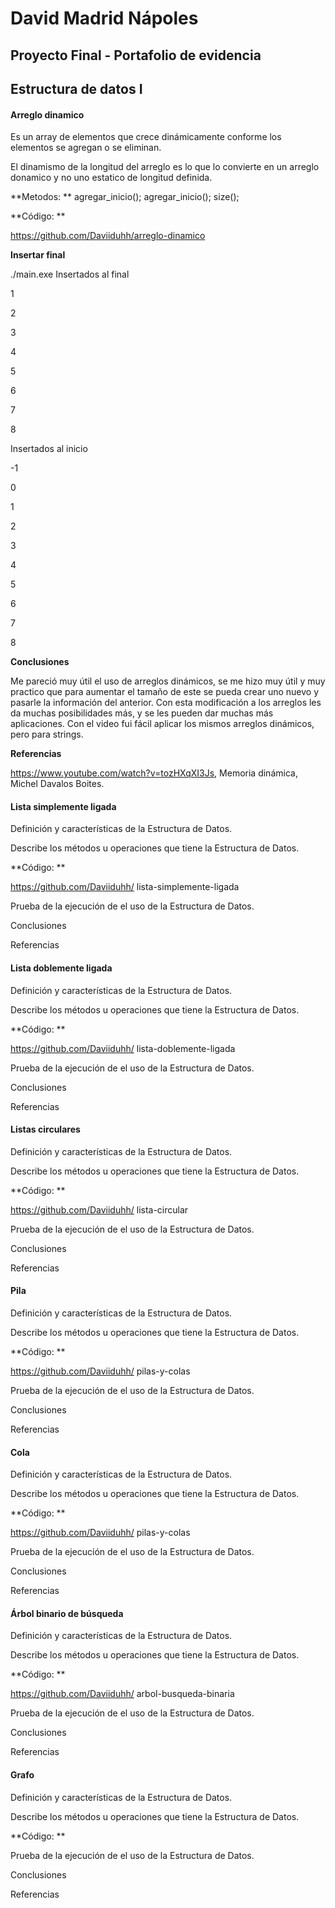 
# David Madrid Nápoles

## Proyecto Final - Portafolio de evidencia

## Estructura de datos I


#### Arreglo dinamico

Es un array de elementos que crece dinámicamente conforme los elementos se agregan o se eliminan.

El dinamismo de la longitud del arreglo es lo que lo convierte en un arreglo donamico y no uno estatico de longitud definida.

**Metodos: **
agregar_inicio();
agregar_inicio();
size();

**Código: **

https://github.com/Daviiduhh/arreglo-dinamico

**Insertar final**

./main.exe
Insertados al final

1

2

3

4

5

6

7

8

Insertados al inicio

-1

0

1

2

3

4

5

6

7

8

**Conclusiones**

Me pareció muy útil el uso de arreglos dinámicos, se me hizo muy útil y muy practico que para
aumentar el tamaño de este se pueda crear uno nuevo y pasarle la información del anterior.
Con esta modificación a los arreglos les da muchas posibilidades más, y se les pueden dar muchas
más aplicaciones.
Con el video fui fácil aplicar los mismos arreglos dinámicos, pero para strings.

**Referencias**

https://www.youtube.com/watch?v=tozHXqXI3Js, Memoria dinámica, Michel Davalos Boites.


#### Lista simplemente ligada

Definición y características de la Estructura de Datos.

Describe los métodos u operaciones que tiene la Estructura de Datos.

**Código: **

https://github.com/Daviiduhh/
lista-simplemente-ligada

Prueba de la ejecución de el uso de la Estructura de Datos.

Conclusiones

Referencias


#### Lista doblemente ligada

Definición y características de la Estructura de Datos.

Describe los métodos u operaciones que tiene la Estructura de Datos.

**Código: **

https://github.com/Daviiduhh/
lista-doblemente-ligada 

Prueba de la ejecución de el uso de la Estructura de Datos.

Conclusiones

Referencias


#### Listas circulares

Definición y características de la Estructura de Datos.

Describe los métodos u operaciones que tiene la Estructura de Datos.

**Código: **

https://github.com/Daviiduhh/
lista-circular 

Prueba de la ejecución de el uso de la Estructura de Datos.

Conclusiones

Referencias


#### Pila

Definición y características de la Estructura de Datos.

Describe los métodos u operaciones que tiene la Estructura de Datos.

**Código: **

https://github.com/Daviiduhh/
pilas-y-colas 

Prueba de la ejecución de el uso de la Estructura de Datos.

Conclusiones

Referencias


#### Cola

Definición y características de la Estructura de Datos.

Describe los métodos u operaciones que tiene la Estructura de Datos.

**Código: **

https://github.com/Daviiduhh/
pilas-y-colas 

Prueba de la ejecución de el uso de la Estructura de Datos.

Conclusiones

Referencias


#### Árbol binario de búsqueda

Definición y características de la Estructura de Datos.

Describe los métodos u operaciones que tiene la Estructura de Datos.

**Código: **

https://github.com/Daviiduhh/
arbol-busqueda-binaria 

Prueba de la ejecución de el uso de la Estructura de Datos.

Conclusiones

Referencias


#### Grafo

Definición y características de la Estructura de Datos.

Describe los métodos u operaciones que tiene la Estructura de Datos.

**Código: **




Prueba de la ejecución de el uso de la Estructura de Datos.

Conclusiones

Referencias